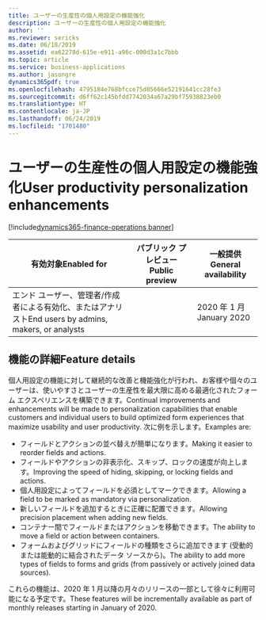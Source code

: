 ```yaml
---
title: ユーザーの生産性の個人用設定の機能強化
description: ユーザーの生産性の個人用設定の機能強化
author: ''
ms.reviewer: sericks
ms.date: 06/18/2019
ms.assetid: ea62278d-615e-e911-a96c-000d3a1c7bbb
ms.topic: article
ms.service: business-applications
ms.author: jasongre
dynamics365pdf: true
ms.openlocfilehash: 4795184e768bfcce75d05666e52191641cc28fe3
ms.sourcegitcommit: d6ff62c145bfdd7742034a67a29bf75938823eb0
ms.translationtype: HT
ms.contentlocale: ja-JP
ms.lasthandoff: 06/24/2019
ms.locfileid: "1701480"
---
```

# <a name="user-productivity-personalization-enhancements"></a><span data-ttu-id="8e440-103">ユーザーの生産性の個人用設定の機能強化</span><span class="sxs-lookup"><span data-stu-id="8e440-103">User productivity personalization enhancements</span></span>
[!include[dynamics365-finance-operations banner](../includes/dynamics365-finance-operations.md)]

| <span data-ttu-id="8e440-104">有効対象</span><span class="sxs-lookup"><span data-stu-id="8e440-104">Enabled for</span></span>    |  <span data-ttu-id="8e440-105">パブリック プレビュー</span><span class="sxs-lookup"><span data-stu-id="8e440-105">Public preview</span></span> | <span data-ttu-id="8e440-106">一般提供</span><span class="sxs-lookup"><span data-stu-id="8e440-106">General availability</span></span> | 
| ---------- | ---------- |---------- |
|<span data-ttu-id="8e440-107">エンド ユーザー、管理者/作成者による有効化、またはアナリスト</span><span class="sxs-lookup"><span data-stu-id="8e440-107">End users by admins, makers, or analysts</span></span>|| <span data-ttu-id="8e440-108">2020 年 1 月</span><span class="sxs-lookup"><span data-stu-id="8e440-108">January 2020</span></span>|






## <a name="feature-details"></a><span data-ttu-id="8e440-109">機能の詳細</span><span class="sxs-lookup"><span data-stu-id="8e440-109">Feature details</span></span>
<!--feature detail start -->
<span data-ttu-id="8e440-110">個人用設定の機能に対して継続的な改善と機能強化が行われ、お客様や個々のユーザーは、使いやすさとユーザーの生産性を最大限に高める最適化されたフォーム エクスペリエンスを構築できます。</span><span class="sxs-lookup"><span data-stu-id="8e440-110">Continual improvements and enhancements will be made to personalization capabilities that enable customers and individual users to build optimized form experiences that maximize usability and user productivity.</span></span> <span data-ttu-id="8e440-111">次に例を示します。</span><span class="sxs-lookup"><span data-stu-id="8e440-111">Examples are:</span></span> 

-  <span data-ttu-id="8e440-112">フィールドとアクションの並べ替えが簡単になります。</span><span class="sxs-lookup"><span data-stu-id="8e440-112">Making it easier to reorder fields and actions.</span></span> 
-  <span data-ttu-id="8e440-113">フィールドやアクションの非表示化、スキップ、ロックの速度が向上します。</span><span class="sxs-lookup"><span data-stu-id="8e440-113">Improving the speed of hiding, skipping, or locking fields and actions.</span></span> 
-  <span data-ttu-id="8e440-114">個人用設定によってフィールドを必須としてマークできます。</span><span class="sxs-lookup"><span data-stu-id="8e440-114">Allowing a field to be marked as mandatory via personalization.</span></span> 
-  <span data-ttu-id="8e440-115">新しいフィールドを追加するときに正確に配置できます。</span><span class="sxs-lookup"><span data-stu-id="8e440-115">Allowing precision placement when adding new fields.</span></span> 
-  <span data-ttu-id="8e440-116">コンテナー間でフィールドまたはアクションを移動できます。</span><span class="sxs-lookup"><span data-stu-id="8e440-116">The ability to move a field or action between containers.</span></span> 
-  <span data-ttu-id="8e440-117">フォームおよびグリッドにフィールドの種類をさらに追加できます (受動的または能動的に結合されたデータ ソースから)。</span><span class="sxs-lookup"><span data-stu-id="8e440-117">The ability to add more types of fields to forms and grids (from passively or actively joined data sources).</span></span> 

<span data-ttu-id="8e440-118">これらの機能は、2020 年 1 月以降の月々のリリースの一部として徐々に利用可能になる予定です。</span><span class="sxs-lookup"><span data-stu-id="8e440-118">These features will be incrementally available as part of monthly releases starting in January of 2020.</span></span>
<!--feature detail end -->










